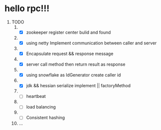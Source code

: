 # hello rpc!!!

1. TODO
   1. - [x] zookeeper register center bulid and found
   2. - [x] using netty Implement communication between caller and server
   3. - [x] Encapsulate request && response message
   4. - [x] server call method then return result as response
   5. - [x] using snowflake as IdGenerator create caller id
   6. - [x] jdk && hessian serialize implement || factoryMethod
   7. - [ ] heartbeat
   8. - [ ] load balancing
   9. - [ ] Consistent hashing
   10.    ...

